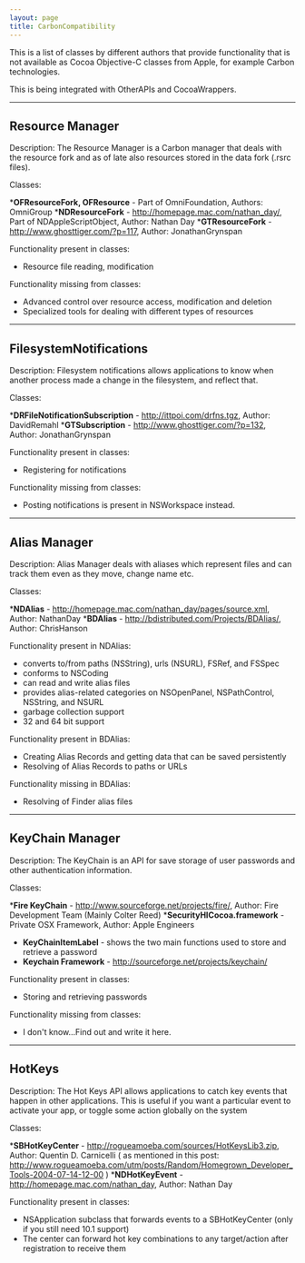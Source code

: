 ```yaml
---
layout: page
title: CarbonCompatibility
---
```


This is a list of classes by different authors that provide functionality that is not available as Cocoa Objective-C classes from Apple, for example Carbon technologies.

This is being integrated with OtherAPIs and CocoaWrappers.

----
**Resource Manager**
----
Description: The Resource Manager is a Carbon manager that deals with the resource fork and as of late also resources stored in the data fork (.rsrc files).

Classes:

***OFResourceFork, OFResource** - Part of OmniFoundation, Authors: OmniGroup
***NDResourceFork** - http://homepage.mac.com/nathan_day/, Part of NDAppleScriptObject, Author: Nathan Day
***GTResourceFork** - http://www.ghosttiger.com/?p=117, Author: JonathanGrynspan

Functionality present in classes:

* Resource file reading, modification


Functionality missing from classes:

* Advanced control over resource access, modification and deletion
* Specialized tools for dealing with different types of resources


----
**FilesystemNotifications**
----
Description: Filesystem notifications allows applications to know when another process made a change in the filesystem, and reflect that.

Classes:

***DRFileNotificationSubscription** - http://ittpoi.com/drfns.tgz, Author: DavidRemahl
***GTSubscription** - http://www.ghosttiger.com/?p=132, Author: JonathanGrynspan

Functionality present in classes:

* Registering for notifications


Functionality missing from classes:

* Posting notifications is present in NSWorkspace instead.


----
**Alias Manager**
----
Description: Alias Manager deals with aliases which represent files and can track them even as they move, change name etc.

Classes:

***NDAlias** - http://homepage.mac.com/nathan_day/pages/source.xml, Author: NathanDay
***BDAlias** - http://bdistributed.com/Projects/BDAlias/, Author: ChrisHanson

Functionality present in NDAlias:


* converts to/from paths (NSString), urls (NSURL), FSRef, and FSSpec
* conforms to NSCoding
* can read and write alias files
* provides alias-related categories on NSOpenPanel, NSPathControl, NSString, and NSURL
* garbage collection support
* 32 and 64 bit support


Functionality present in BDAlias:


* Creating Alias Records and getting data that can be saved persistently
* Resolving of Alias Records to paths or URLs


Functionality missing in BDAlias:

* Resolving of Finder alias files



----
**KeyChain Manager**
----
Description: The KeyChain is an API for save storage of user passwords and other authentication information.

Classes:

***Fire KeyChain** - http://www.sourceforge.net/projects/fire/, Author: Fire Development Team (Mainly Colter Reed)
***SecurityHICocoa.framework** - Private OSX Framework, Author: Apple Engineers
* **KeyChainItemLabel** - shows the two main functions used to store and retrieve a password
* **Keychain Framework** - http://sourceforge.net/projects/keychain/

Functionality present in classes:

* Storing and retrieving passwords


Functionality missing from classes:

* I don't know...Find out and write it here.


----
**HotKeys**
----
Description: The Hot Keys API allows applications to catch key events that happen in other applications. This is useful if you want a particular event to activate your app, or toggle some action globally on the system

Classes:

***SBHotKeyCenter** - http://rogueamoeba.com/sources/HotKeysLib3.zip, Author: Quentin D. Carnicelli ( as mentioned in this post: http://www.rogueamoeba.com/utm/posts/Random/Homegrown_Developer_Tools-2004-07-14-12-00 )
***NDHotKeyEvent** - http://homepage.mac.com/nathan_day, Author: Nathan Day

Functionality present in classes:

* NSApplication subclass that forwards events to a SBHotKeyCenter (only if you still need 10.1 support)
* The center can forward hot key combinations to any target/action after registration to receive them

